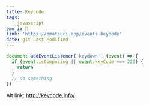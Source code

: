 ```yaml
---
title: Keycode
tags:
  - javascript
emoji: 🔑
link: 'https://omatsuri.app/events-keycode'
date: git Last Modified
---
```


```js
document.addEventListener('keydown', (event) => {
  if (event.isComposing || event.keyCode === 229) {
    return
  }
  // do something
})
```

Alt link: http://keycode.info/
